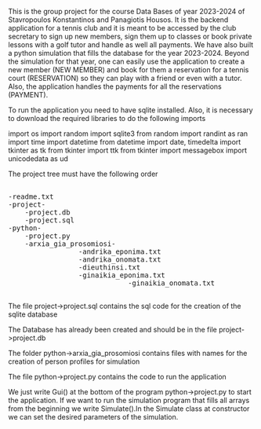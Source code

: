 This is the group project for the course Data Bases of year 2023-2024 of Stavropoulos Konstantinos and Panagiotis Housos.
It is the backend application for a tennis club and it is meant to be accessed by the club secretary to sign up new members,
sign them up to classes or book private lessons with a golf tutor and handle as well all payments. We have also built a python simulation that fills
the database for the year 2023-2024. Beyond the simulation for that year, one can easily use the application to create a new member (NEW MEMBER)
and book for them a reservation for a tennis court (RESERVATION) so they can play with a friend or even with a tutor. Also, the application handles
the payments for all the reservations (PAYMENT).

To run the application you need to have sqlite installed. Also, it is necessary to download the required libraries to do the following imports

import os
import random
import sqlite3
from random import randint as ran
import time
import datetime
from datetime import date, timedelta
import tkinter as tk
from tkinter import ttk
from tkinter import messagebox
import unicodedata as ud

The project tree must have the following order


<pre>

-readme.txt
-project-
	-project.db
	-project.sql
-python-
	-project.py
	-arxia_gia_prosomiosi-
			     -andrika_eponima.txt
			     -andrika_onomata.txt
			     -dieuthinsi.txt
			     -ginaikia_eponima.txt
                             -ginaikia_onomata.txt

</pre>
The file project->project.sql contains the sql code for the creation of the sqlite database

The Database has already been created and should be in the file
project->project.db

The folder python->arxia_gia_prosomiosi contains files with names for the creation of person profiles for simulation

The file python->project.py contains the code to run the application

We just write Gui() at the bottom of the program python->project.py
to start the application. If we want to run the simulation program that
fills all arrays from the beginning we write Simulate().In the Simulate class at
constructor we can set the desired parameters of the simulation.


